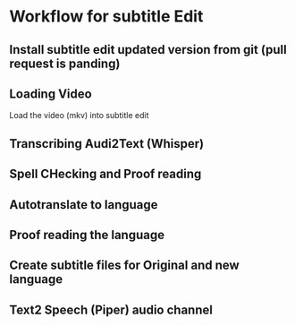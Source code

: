 

# Workflow for subtitle Edit

## Install subtitle edit updated version from git (pull request is panding)

## Loading Video
Load the video (mkv) into subtitle edit

## Transcribing Audi2Text (Whisper)
## Spell CHecking and Proof reading
## Autotranslate to language
## Proof reading the language
## Create subtitle files for Original and new language
## Text2 Speech (Piper) audio channel
